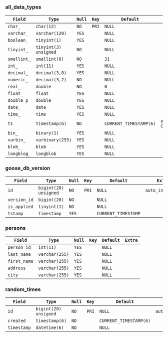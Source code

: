 ### all_data_types
| `Field`     | `Type`                | `Null` | `Key` | `Default`              | `Extra`                          |
|-------------|-----------------------|--------|-------|------------------------|----------------------------------|
| `char_`     | `char(12)`            | `NO`   | `PRI` | `NULL`                 |                                  |
| `varchar_`  | `varchar(120)`        | `YES`  |       | `NULL`                 |                                  |
| `boolean_`  | `tinyint(1)`          | `YES`  |       | `NULL`                 |                                  |
| `tinyint_`  | `tinyint(3) unsigned` | `NO`   |       | `NULL`                 |                                  |
| `smallint_` | `smallint(6)`         | `NO`   |       | `31`                   |                                  |
| `int_`      | `int(11)`             | `YES`  |       | `NULL`                 |                                  |
| `decimal_`  | `decimal(3,0)`        | `YES`  |       | `NULL`                 |                                  |
| `numeric_`  | `decimal(3,2)`        | `NO`   |       | `NULL`                 |                                  |
| `real_`     | `double`              | `NO`   |       | `0`                    |                                  |
| `float_`    | `float`               | `YES`  |       | `NULL`                 |                                  |
| `double_p`  | `double`              | `YES`  |       | `NULL`                 |                                  |
| `date_`     | `date`                | `YES`  |       | `NULL`                 |                                  |
| `time_`     | `time`                | `YES`  |       | `NULL`                 |                                  |
| `ts`        | `timestamp(6)`        | `NO`   |       | `CURRENT_TIMESTAMP(6)` | `on update CURRENT_TIMESTAMP(6)` |
| `bin_`      | `binary(1)`           | `YES`  |       | `NULL`                 |                                  |
| `varbin_`   | `varbinary(255)`      | `YES`  |       | `NULL`                 |                                  |
| `blob_`     | `blob`                | `YES`  |       | `NULL`                 |                                  |
| `longblog_` | `longblob`            | `YES`  |       | `NULL`                 |                                  |

### goose_db_version
| `Field`      | `Type`                | `Null` | `Key` | `Default`           | `Extra`          |
|--------------|-----------------------|--------|-------|---------------------|------------------|
| `id`         | `bigint(20) unsigned` | `NO`   | `PRI` | `NULL`              | `auto_increment` |
| `version_id` | `bigint(20)`          | `NO`   |       | `NULL`              |                  |
| `is_applied` | `tinyint(1)`          | `NO`   |       | `NULL`              |                  |
| `tstamp`     | `timestamp`           | `YES`  |       | `CURRENT_TIMESTAMP` |                  |

### persons
| `Field`      | `Type`         | `Null` | `Key` | `Default` | `Extra` |
|--------------|----------------|--------|-------|-----------|---------|
| `person_id`  | `int(11)`      | `YES`  |       | `NULL`    |         |
| `last_name`  | `varchar(255)` | `YES`  |       | `NULL`    |         |
| `first_name` | `varchar(255)` | `YES`  |       | `NULL`    |         |
| `address`    | `varchar(255)` | `YES`  |       | `NULL`    |         |
| `city`       | `varchar(255)` | `YES`  |       | `NULL`    |         |

### random_times
| `Field`     | `Type`                | `Null` | `Key` | `Default`              | `Extra`          |
|-------------|-----------------------|--------|-------|------------------------|------------------|
| `id`        | `bigint(20) unsigned` | `NO`   | `PRI` | `NULL`                 | `auto_increment` |
| `created`   | `timestamp(6)`        | `NO`   |       | `CURRENT_TIMESTAMP(6)` |                  |
| `timestamp` | `datetime(6)`         | `NO`   |       | `NULL`                 |                  |
